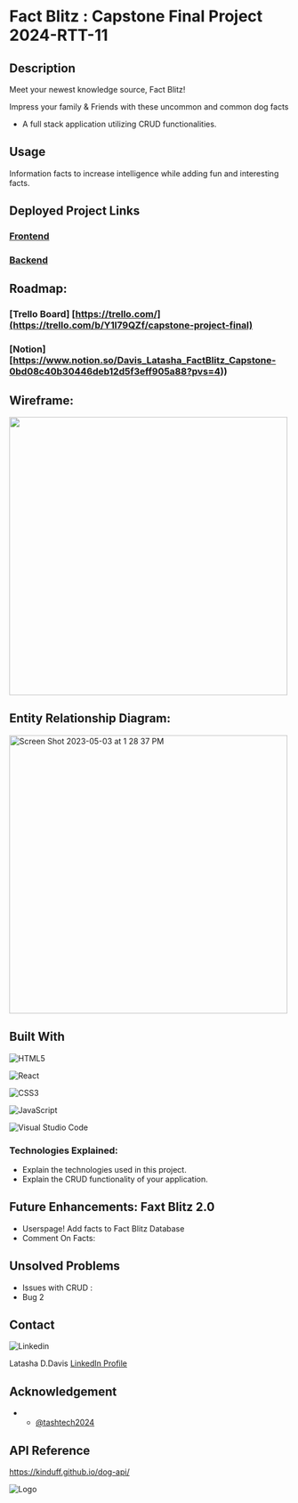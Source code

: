 # Fact Blitz : Capstone Final Project 2024-RTT-11

## Description
Meet your newest knowledge source, Fact Blitz!

Impress your family & Friends with these uncommon and common dog facts

* A full stack application utilizing CRUD functionalities. 

## Usage
Information facts to increase intelligence while adding fun and interesting facts.

## Deployed Project Links
### [Frontend](https://frontend.com/)

### [Backend](https://backend.com/)

## Roadmap:
### [Trello Board] [https://trello.com/](https://trello.com/b/Y1I79QZf/capstone-project-final)
### [Notion] [https://www.notion.so/Davis_Latasha_FactBlitz_Capstone-0bd08c40b30446deb12d5f3eff905a88?pvs=4))

## Wireframe:
<img width="500" alt="" src="">

## Entity Relationship Diagram:
<img width="500" alt="Screen Shot 2023-05-03 at 1 28 37 PM" src="">


## Built With

![HTML5](https://img.shields.io/badge/html5-%23E34F26.svg?style=for-the-badge&logo=html5&logoColor=white)

![React](https://img.shields.io/badge/React-20232A?style=for-the-badge&logo=react&logoColor=61DAFB)

![CSS3](https://img.shields.io/badge/css3-%231572B6.svg?style=for-the-badge&logo=css3&logoColor=white)

![JavaScript](https://img.shields.io/badge/javascript-%23323330.svg?style=for-the-badge&logo=javascript&logoColor=%23F7DF1E)

![Visual Studio Code](https://img.shields.io/badge/Visual%20Studio%20Code-0078d7.svg?style=for-the-badge&logo=visual-studio-code&logoColor=white)

### Technologies Explained:
* Explain the technologies used in this project. 
* Explain the CRUD functionality of your application.


## Future Enhancements: Faxt Blitz 2.0
* Userspage! Add facts to Fact Blitz Database
* Comment On Facts: 

## Unsolved Problems
* Issues with CRUD : 
* Bug 2 

## Contact
![Linkedin](https://img.shields.io/badge/LinkedIn-0077B5?style=for-the-badge&logo=linkedin&logoColor=white)    

Latasha D.Davis
[LinkedIn Profile](https://www.linkedin.com/in/latashaddavis/)

## Acknowledgement
* - [@tashtech2024](vhttps://github.com/tashtech2024)

## API Reference

https://kinduff.github.io/dog-api/


![Logo](https://lh3.googleusercontent.com/pw/AP1GczMvq0NN5f5wQveD1fP1vc1DCWuA2wyyhL7NQjsd_YjJEXunZi2IJUSTBjxzm0ZwH7fJ1IQiJyTB3AprbZPzx_BXsk7-fcR_BQxa5S_idQnXSaGJuvLO07j0BtBkop9iQB586v8bz7wHtFYsWzekcSQL-WlOngdeAKzsjCRhtIDmTJm9dAHMCUY4arUk0ImTjnhQt22q4B_NXx5pfo_DDte13L6toOlznHzwfYruc53H38LuNgK2YeKMVAXvj6FVNgWWPePJUtQYvSujhFuYMjCICp1zE_ZVAOEfoPFAWczsRpaoGZe6EBN923SdsQWXCyULvc0q3O_KNSTXMsl9FaSGo5bHT2ktG4UKDJd8BGM65RqHeIZVzGiyrKWFNREAGFAX863DyEgiLo9hs5E9Co1XLnO20URSfG2Cg4DCFlhTUQ_8dGBqlToqa3j0UDGIikIJkZazeDjgixyZ2nLxOzspKu1hiVMTR_fUQT0fIxlBqGpBJsErjp1y6jdOtxi3HGDKTRmaxqg-XP5UOqTG7jK_YXEV8oSWu9k49kmso7Vz9jnD5tkilcqBjgTstlgo_AgR4mhgS8F1csTbTSFnuOLAvFIhMZPe63sAF0pir9Ij_Q8qOxmGd8kcB1Zwj0TRarW119cTkQq1tZw334uK7Evhh_-jXMEyue6NELN7XIOualF_EhxhkomkBqDChKC8hLeNN2T8BPFLR1RqMEY_-KNHhgWWCW_6mmh38tmZaz8i7OS3g0Hn7g3cp1vog1A2UZOa7lXqnJbhX7FAeT8Gj39L-jDuGBsmcZ7iIHvHcQDTfvA7UbFlvSh6BkFreHvqi1IEhhYRnmS5J18FxCfGW9sApoAPmMOr5LLziP3wsQKbWB9HbPxJbnjhz3_OcEXEsArxBO4MIFIxvyuZ2DOBPG-A9KLYuVO2tu2tYSGDaD4oxRxH5qVssF3SSZQw6TXnUXUtSXQWQuU41Xgm91zcZvGZuSxv3kcwgw=w789-h393-s-no-gm?authuser=0)


